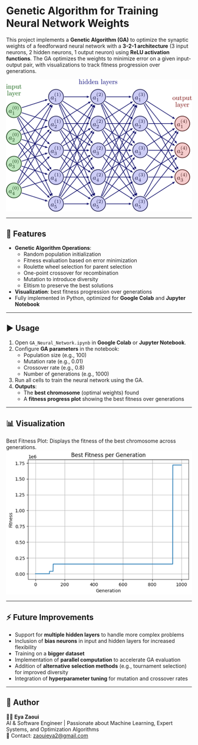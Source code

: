 # Genetic Algorithm for Training Neural Network Weights

This project implements a **Genetic Algorithm (GA)** to optimize the synaptic weights of a feedforward neural network with a **3-2-1 architecture** (3 input neurons, 2 hidden neurons, 1 output neuron) using **ReLU activation functions**. The GA optimizes the weights to minimize error on a given input-output pair, with visualizations to track fitness progression over generations.

![Main Input Window](screenshots/neural_network.png)

---

## 🧩 Features

- **Genetic Algorithm Operations**:
  - Random population initialization
  - Fitness evaluation based on error minimization
  - Roulette wheel selection for parent selection
  - One-point crossover for recombination
  - Mutation to introduce diversity
  - Elitism to preserve the best solutions
- **Visualization**: best fitness progression over generations
- Fully implemented in Python, optimized for **Google Colab** and **Jupyter Notebook**

---

## ▶️ Usage

1. Open `GA_Neural_Network.ipynb` in **Google Colab** or **Jupyter Notebook**.
2. Configure **GA parameters** in the notebook:
   - Population size (e.g., 100)
   - Mutation rate (e.g., 0.01)
   - Crossover rate (e.g., 0.8)
   - Number of generations (e.g., 1000)
3. Run all cells to train the neural network using the GA.
4. **Outputs**:
   - The **best chromosome** (optimal weights) found
   - A **fitness progress plot** showing the best fitness over generations

---

## 📊 Visualization

Best Fitness Plot: Displays the fitness of the best chromosome across generations.
   ![Main Input Window](screenshots/fitness_plot.png)

---

## ⚡ Future Improvements

- Support for **multiple hidden layers** to handle more complex problems
- Inclusion of **bias neurons** in input and hidden layers for increased flexibility
- Training on a **bigger dataset** 
- Implementation of **parallel computation** to accelerate GA evaluation
- Addition of **alternative selection methods** (e.g., tournament selection) for improved diversity
- Integration of **hyperparameter tuning** for mutation and crossover rates

---

## 📌 Author

👩‍💻 **Eya Zaoui**\
AI & Software Engineer | Passionate about Machine Learning, Expert Systems, and Optimization Algorithms\
📧 Contact: zaouieya2@gmail.com